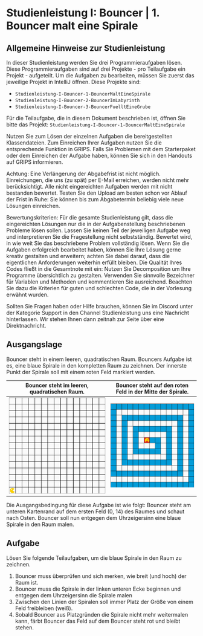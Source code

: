 # Studienleistung I: Bouncer | 1. Bouncer malt eine Spirale
## Allgemeine Hinweise zur Studienleistung
In dieser Studienleistung werden Sie drei Programmieraufgaben lösen.
Diese Programmieraufgaben sind auf drei Projekte - pro Teilaufgabe ein Projekt - aufgeteilt.
Um die Aufgaben zu bearbeiten, müssen Sie zuerst das jeweilige Projekt in IntelliJ öffnen.
Diese Projekte sind:
* ```Studienleistung-I-Bouncer-1-BouncerMaltEineSpirale```
* ```Studienleistung-I-Bouncer-2-BouncerImLabyrinth ```
* ```Studienleistung-I-Bouncer-3-BouncerFuelltEineGrube```

Für die Teilaufgabe, die in diesem Dokument beschrieben ist, öffnen Sie bitte das Projekt: ```Studienleistung-I-Bouncer-1-BouncerMaltEineSpirale```

Nutzen Sie zum Lösen der einzelnen Aufgaben die bereitgestellten Klassendateien.
Zum Einreichen Ihrer Aufgaben nutzen Sie die entsprechende Funktion in GRIPS. 
Falls Sie Problemen mit dem Starterpaket oder dem Einreichen der Aufgabe haben, können Sie sich in den Handouts auf GRIPS informieren.

Achtung: Eine Verlängerung der Abgabefrist ist nicht möglich. 
Einreichungen, die uns (zu spät) per E-Mail erreichen, werden nicht mehr berücksichtigt. 
Alle nicht eingereichten Aufgaben werden mit nicht bestanden bewertet. 
Testen Sie den Upload am besten schon vor Ablauf der Frist in Ruhe: Sie können bis zum Abgabetermin beliebig viele neue Lösungen einreichen.

Bewertungskriterien: Für die gesamte Studienleistung gilt, dass die eingereichten Lösungen nur die in der Aufgabenstellung beschriebenen Probleme lösen sollen. 
Lassen Sie keinen Teil der jeweiligen Aufgabe weg und interpretieren Sie die Fragestellung nicht selbstständig.
Bewertet wird, in wie weit Sie das beschriebene Problem vollständig lösen. 
Wenn Sie die Aufgaben erfolgreich bearbeitet haben, können Sie Ihre Lösung gerne kreativ gestalten und erweitern; achten Sie dabei darauf, dass die eigentlichen Anforderungen weiterhin erfüllt bleiben.
Die Qualität Ihres Codes fließt in die Gesamtnote mit ein: Nutzen Sie Decomposition um Ihre Programme übersichtlich zu gestalten. 
Verwenden Sie sinnvolle Bezeichner für Variablen und Methoden und kommentieren Sie ausreichend. 
Beachten Sie dazu die Kriterien für guten und schlechten Code, die in der Vorlesung erwähnt wurden.

Sollten Sie Fragen haben oder Hilfe brauchen, können Sie im Discord unter der Kategorie Support in den Channel Studienleistung uns eine Nachricht hinterlassen. 
Wir stehen Ihnen dann zeitnah zur Seite über eine Direktnachricht.

## Ausgangslage

Bouncer steht in einem leeren, quadratischen Raum.
Bouncers Aufgabe ist es, eine blaue Spirale in den kompletten Raum zu zeichnen.
Der innerste Punkt der Spirale soll mit einem roten Feld markiert werden. 

| Bouncer steht im leeren, quadratischen Raum. | Bouncer steht auf den roten Feld in der Mitte der Spirale. |
|:------:|:------:|
| ![Bouncer steht auf dem ersten Feld der kaputten Straße.](./docs/spiral.png) | ![Bouncer steht auf dem letzten Feld der reparierten Straße](./docs/spiral_done.png) |


Die Ausgangsbedingung für diese Aufgabe ist wie folgt: 
Bouncer steht am unteren Kartenrand auf dem ersten Feld (0, 14) des Raumes und schaut nach Osten.
Bouncer soll nun entgegen dem Uhrzeigersinn eine blaue Spirale in den Raum malen.

## Aufgabe

Lösen Sie folgende Teilaufgaben, um die blaue Spirale in den Raum zu zeichnen.

1. Bouncer muss überprüfen und sich merken, wie breit (und hoch) der Raum ist.
2. Bouncer muss die Spirale in der linken unteren Ecke beginnen und entgegen dem Uhrzeigersinn die Spirale malen
3. Zwischen den Linien der Spiralen soll immer Platz der Größe von einem Feld freibleiben (weiß).
4. Sobald Bouncer aus Platzgründen die Spirale nicht mehr weitermalen kann, färbt Bouncer das Feld auf dem Bouncer steht rot und bleibt stehen.

